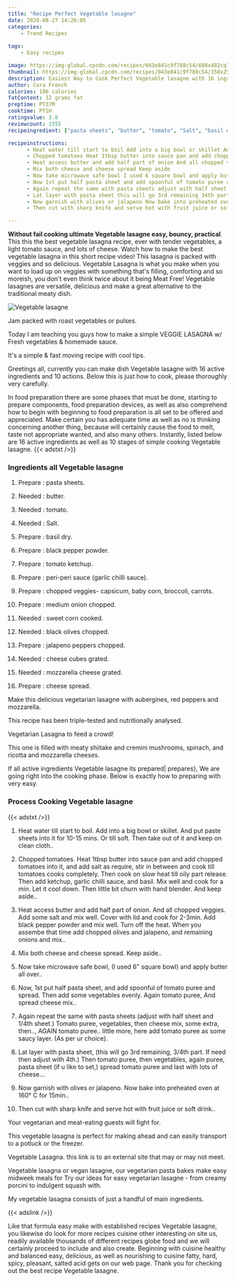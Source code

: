 ```yaml
---
title: "Recipe Perfect Vegetable lasagne"
date: 2020-08-27 14:26:05
categories:
    - Trend Recipes
    
tags:
    - Easy recipes

image: https://img-global.cpcdn.com/recipes/043e841c9f788c54/680x482cq70/vegetable-lasagne-recipe-main-photo.jpg
thumbnail: https://img-global.cpcdn.com/recipes/043e841c9f788c54/350x250cq70/vegetable-lasagne-recipe-main-photo.jpg
description: Easiest Way to Cook Perfect Vegetable lasagne with 16 ingredients and 10 stages of easy cooking.
author: Cora French
calories: 106 calories
fatContent: 12 grams fat
preptime: PT37M
cooktime: PT1H
ratingvalue: 3.8
reviewcount: 1555
recipeingredient: ["pasta sheets", "butter", "tomato", "Salt", "basil dry", "black pepper powder", "tomato ketchup", "periperi sauce garlic chilli sauce", "chopped veggies capsicum baby corn broccoli carrots", "medium onion chopped", "sweet corn cooked", "black olives chopped", "jalapeno peppers chopped", "cheese cubes grated", "mozzarella cheese grated", "cheese spread"]

recipeinstructions: 
      - Heat water till start to boil Add into a big bowl or skillet And put paste sheets into it for 1015 mins Or till soft Then take out of it and keep on clean cloth 
      - Chopped tomatoes Heat 1tbsp butter into sauce pan and add chopped tomatoes into it and add salt as require stir in between and cook till tomatoes cooks completely Then cook on slow heat till oily part release Then add ketchup garlic chilli sauce and basil Mix well and cook for a min Let it cool down Then little bit churn with hand blender And keep aside 
      - Heat access butter and add half part of onion And all chopped veggies Add some salt and mix well Cover with lid and cook for 23min Add black pepper powder and mix well Turn off the heat When you assembe that time add chopped olives and jalapeno and remaining onions and mix 
      - Mix both cheese and cheese spread Keep aside 
      - Now take microwave safe bowl I used 6 square bowl and apply butter all over 
      - Now 1st put half pasta sheet and add spoonful of tomato puree and spread Then add some vegetables evenly Again tomato puree And spread cheese mix 
      - Again repeat the same with pasta sheets adjust with half sheet and 14th sheet Tomato puree vegetables then cheese mix some extra then AGAIN tomato puree little more here add tomato puree as some saucy layer As per ur choice 
      - Lat layer with pasta sheet this will go 3rd remaining 34th part If need then adjust with 4th Then tomato puree then vegetables again puree pasta sheet if u like to set spread tomato puree and last with lots of cheese 
      - Now garnish with olives or jalapeno Now bake into preheated oven at 160 C for 15min 
      - Then cut with sharp knife and serve hot with fruit juice or soft drink

---
```




**Without fail cooking ultimate Vegetable lasagne easy, bouncy, practical**. This this the best vegetable lasagna recipe, ever with tender vegetables, a light tomato sauce, and lots of cheese. Watch how to make the best vegetable lasagna in this short recipe video! This lasagna is packed with veggies and so delicious. Vegetable Lasagna is what you make when you want to load up on veggies with something that&#39;s filling, comforting and so moreish, you don&#39;t even think twice about it being Meat Free! Vegetable lasagnes are versatile, delicious and make a great alternative to the traditional meaty dish.


![Vegetable lasagne](https://img-global.cpcdn.com/recipes/043e841c9f788c54/680x482cq70/vegetable-lasagne-recipe-main-photo.jpg "Vegetable lasagne")



Jam packed with roast vegetables or pulses.

Today I am teaching you guys how to make a simple VEGGIE LASAGNA w/ Fresh vegetables &amp; homemade sauce.

It&#39;s a simple &amp; fast moving recipe with cool tips.


Greetings all, currently you can make dish Vegetable lasagne with 16 active ingredients and 10 actions. Below this is just how to cook, please thoroughly very carefully.

In food preparation there are some phases that must be done, starting to prepare components, food preparation devices, as well as also comprehend how to begin with beginning to food preparation is all set to be offered and appreciated. Make certain you has adequate time as well as no is thinking concerning another thing, because will certainly cause the food to melt, taste not appropriate wanted, and also many others. Instantly, listed below are 16 active ingredients as well as 10 stages of simple cooking Vegetable lasagne.
{{< adstxt />}}

### Ingredients all Vegetable lasagne


1. Prepare  : pasta sheets.

1. Needed  : butter.

1. Needed  : tomato.

1. Needed  : Salt.

1. Prepare  : basil dry.

1. Prepare  : black pepper powder.

1. Prepare  : tomato ketchup.

1. Prepare  : peri-peri sauce (garlic chilli sauce).

1. Prepare  : chopped veggies- capsicum, baby corn, broccoli, carrots.

1. Prepare  : medium onion chopped.

1. Needed  : sweet corn cooked.

1. Needed  : black olives chopped.

1. Prepare  : jalapeno peppers chopped.

1. Needed  : cheese cubes grated.

1. Needed  : mozzarella cheese grated.

1. Prepare  : cheese spread.


Make this delicious vegetarian lasagne with aubergines, red peppers and mozzarella.

This recipe has been triple-tested and nutritionally analysed.

Vegetarian Lasagna to feed a crowd!

This one is filled with meaty shiitake and cremini mushrooms, spinach, and ricotta and mozzarella cheeses.


If all active ingredients Vegetable lasagne its prepared| prepares}, We are going right into the cooking phase. Below is exactly how to preparing with very easy.

### Process Cooking Vegetable lasagne

{{< adstxt />}}


1. Heat water till start to boil. Add into a big bowl or skillet. And put paste sheets into it for 10-15 mins. Or till soft. Then take out of it and keep on clean cloth..



1. Chopped tomatoes. Heat 1tbsp butter into sauce pan and add chopped tomatoes into it, and add salt as require, stir in between and cook till tomatoes cooks completely. Then cook on slow heat till oily part release. Then add ketchup, garlic chilli sauce, and basil. Mix well and cook for a min. Let it cool down. Then little bit churn with hand blender. And keep aside..



1. Heat access butter and add half part of onion. And all chopped veggies. Add some salt and mix well. Cover with lid and cook for 2-3min. Add black pepper powder and mix well. Turn off the heat. When you assembe that time add chopped olives and jalapeno, and remaining onions and mix..



1. Mix both cheese and cheese spread. Keep aside..



1. Now take microwave safe bowl, (I used 6&#34; square bowl) and apply butter all over..



1. Now, 1st put half pasta sheet, and add spoonful of tomato puree and spread. Then add some vegetables evenly. Again tomato puree, And spread cheese mix..



1. Again repeat the same with pasta sheets (adjust with half sheet and 1/4th sheet.) Tomato puree, vegetables, then cheese mix, some extra, then.., AGAIN tomato puree.. little more, here add tomato puree as some saucy layer. (As per ur choice).



1. Lat layer with pasta sheet, (this will go 3rd remaining, 3/4th part. If need then adjust with 4th.) Then tomato puree, then vegetables, again puree, pasta sheet (if u like to set,) spread tomato puree and last with lots of cheese...



1. Now garnish with olives or jalapeno. Now bake into preheated oven at 160° C for 15min..



1. Then cut with sharp knife and serve hot with fruit juice or soft drink..




Your vegetarian and meat-eating guests will fight for.

This vegetable lasagna is perfect for making ahead and can easily transport to a potluck or the freezer.

Vegetable Lasagna. this link is to an external site that may or may not meet.

Vegetable lasagna or vegan lasagne, our vegetarian pasta bakes make easy midweek meals for Try our ideas for easy vegetarian lasagne - from creamy porcini to indulgent squash with.

My vegetable lasagna consists of just a handful of main ingredients.


{{< adslink />}}

Like that formula easy make with established recipes Vegetable lasagne, you likewise do look for more recipes cuisine other interesting on site us, readily available thousands of different recipes globe food and we will certainly proceed to include and also create. Beginning with cuisine healthy and balanced easy, delicious, as well as nourishing to cuisine fatty, hard, spicy, pleasant, salted acid gets on our web page. Thank you for checking out the best recipe Vegetable lasagne.
